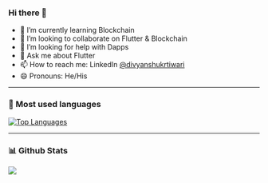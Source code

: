 ### Hi there 👋
<!---
<img src="https://komarev.com/ghpvc/?username=divyanshukrtiwari">
-->

- 🌱 I’m currently learning Blockchain
- 👯 I’m looking to collaborate on Flutter & Blockchain
- 🤔 I’m looking for help with Dapps
- 💬 Ask me about Flutter
- 📫 How to reach me: LinkedIn [@divyanshukrtiwari](www.linkedin.com/in/divyanshukrtiwari)
- 😄 Pronouns: He/His

---

### :rocket:  Most used languages
[![Top Languages](https://github-readme-stats.vercel.app/api/top-langs/?username=divyanshukrtiwari&hide_title=true&layout=compact&theme=dark)](https://github.com/anuraghazra/github-readme-stats)

---
### :bar_chart: Github Stats
<img src="https://github-readme-stats.vercel.app/api?username=divyanshukrtiwari&&show_icons=true&title_color=ffffff&icon_color=0066D7&text_color=daf7dc&bg_color=151515&hide_title=true">

